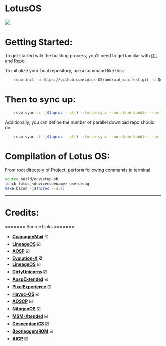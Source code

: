 # LotusOS #

<img src="https://raw.githubusercontent.com/Lotus-OS/android_manifest/Quiche-WIP/IMG_20200212_001341_962.jpg"> 

Getting Started:
==============

To get started with the building process, you'll need to get familiar with [Git and Repo](http://source.android.com/source/using-repo.html).

To initialize your local repository, use a command like this:

```bash
    repo init -u https://github.com/Lotus-OS/android_manifest.git -b Quiche-WIP
```

Then to sync up:
================

```bash
    repo sync -c -j$(nproc --all) --force-sync --no-clone-bundle --no-tags
```

Additionally, you can define the number of parallel download repo should do:

```bash
    repo sync -f -j$(nproc --all) --force-sync --no-clone-bundle --no-tags
```

Compilation of Lotus OS:
====================

From root directory of Project, perform following commands in terminal


```bash
source build/envsetup.sh
lunch lotus_<devicecodename>-userdebug
make bacon -j$(nproc --all)
```
-----------------------------------------------------------------------------

 Credits:
=======
======= Source Links =======
 * [**CyanogenMod**](https://github.com/Cyanogenmod)            ☑️
 * [**LineageOS**](https://github.com/LineageOS)                ☑️
 * [**AOSP**](https://android.googlesource.com)                 ☑️
 * [**Evolution-X**](https://github.com/Evolution-X)            ❎
 * [**LineageOS**](https://github.com/LineageOS)                ☑️
 * [**DirtyUnicorns**](https://github.com/dirtyunicorns)        ☑️
 * [**AospExtended**](https://github.com/AospExtended)          ☑️
 * [**PixelExperience**](https://github.com/PixelExperience)    ☑️
 * [**Havoc-OS**](https://github.com/Havoc-OS)                  ☑️
 * [**AOSCP**](https://github.com/AOSCP)                        ☑️
 * [**NitogenOS**](https://github.com/NitogenOS)                ☑️
 * [**MSM-Xtended**](https://github.com/MSM-Xtended)            ☑️
 * [**DescendantOS**](https://github.com/Descendant)            ☑️
 * [**BootleggersROM**](https://github.com/BootleggersROM)      ☑️
 * [**AICP**](https://github.com/AICP)                          ☑️
 
